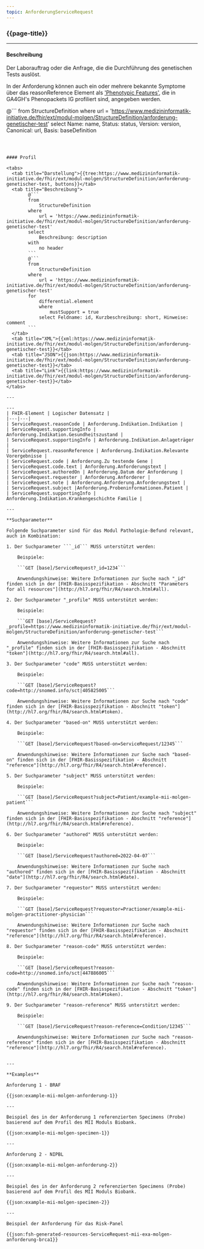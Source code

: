 ```yaml
---
topic: AnforderungServiceRequest
---
```


### {{page-title}}

---

#### Beschreibung

Der Laborauftrag oder die Anfrage, die die Durchführung des genetischen Tests auslöst.

In der Anforderung können auch ein oder mehrere bekannte Symptome über das reasonReference Element als ['Phenotypic Features'](https://build.fhir.org/ig/HL7/phenomics-exchange-ig/branches/v0.1.0/StructureDefinition-PhenotypicFeature.html), die in GA4GH's Phenopackets IG profiliert sind, angegeben werden.


@```
from 
    StructureDefinition 
where 
    url = 'https://www.medizininformatik-initiative.de/fhir/ext/modul-molgen/StructureDefinition/anforderung-genetischer-test' 
select 
    Name: name, Status: status, Version: version, Canonical: url, Basis: baseDefinition
```



#### Profil

<tabs>
  <tab title="Darstellung">{{tree:https://www.medizininformatik-initiative.de/fhir/ext/modul-molgen/StructureDefinition/anforderung-genetischer-test, buttons}}</tab>
  <tab title="Beschreibung">
        @```
        from
            StructureDefinition
        where
            url = 'https://www.medizininformatik-initiative.de/fhir/ext/modul-molgen/StructureDefinition/anforderung-genetischer-test'
        select
            Beschreibung: description
        with
            no header
        ```
        @```
        from
            StructureDefinition
        where
            url = 'https://www.medizininformatik-initiative.de/fhir/ext/modul-molgen/StructureDefinition/anforderung-genetischer-test'
        for
            differential.element
            where
                mustSupport = true
            select Feldname: id, Kurzbeschreibung: short, Hinweise: comment
        ```
  </tab>
  <tab title="XML">{{xml:https://www.medizininformatik-initiative.de/fhir/ext/modul-molgen/StructureDefinition/anforderung-genetischer-test}}</tab>
  <tab title="JSON">{{json:https://www.medizininformatik-initiative.de/fhir/ext/modul-molgen/StructureDefinition/anforderung-genetischer-test}}</tab>
  <tab title="Link">{{link:https://www.medizininformatik-initiative.de/fhir/ext/modul-molgen/StructureDefinition/anforderung-genetischer-test}}</tab>
</tabs>

---

---
| FHIR-Element | Logischer Datensatz |
|---|---|
| ServiceRequest.reasonCode | Anforderung.Indikation.Indikation |
| ServiceRequest.supportingInfo | Anforderung.Indikation.Gesundheitszustand | 
| ServiceRequest.supportingInfo | Anforderung.Indikation.Anlageträger |
| ServiceRequest.reasonReference | Anforderung.Indikation.Relevante Vorergebnisse |
| ServiceRequest.code | Anforderung.Zu testende Gene |
| ServiceRequest.code.text | Anforderung.Anforderungstext |
| ServiceRequest.authoredOn | Anforderung.Datum der Anforderung |
| ServiceRequest.requester | Anforderung.Anforderer |
| ServiceRequest.note | Anforderung.Anforderung.Anforderungstext |
| ServiceRequest.subject |Anforderung.Probeninformationen.Patient |
| ServiceRequest.supportingInfo | Anforderung.Indikation.Krankengeschichte Familie |

--- 

**Suchparameter**

Folgende Suchparameter sind für das Modul Pathologie-Befund relevant, auch in Kombination:

1. Der Suchparameter ```_id``` MUSS unterstützt werden:

    Beispiele: 

    ```GET [base]/ServiceRequest?_id=1234```
    
    Anwendungshinweise: Weitere Informationen zur Suche nach "_id" finden sich in der [FHIR-Basisspezifikation - Abschnitt "Parameters for all resources"](http://hl7.org/fhir/R4/search.html#all).

2. Der Suchparameter "_profile" MUSS unterstützt werden:

    Beispiele:
    
    ```GET [base]/ServiceRequest?_profile=https://www.medizininformatik-initiative.de/fhir/ext/modul-molgen/StructureDefinition/anforderung-genetischer-test```
    
    Anwendungshinweise: Weitere Informationen zur Suche nach "_profile" finden sich in der [FHIR-Basisspezifikation - Abschnitt "token"](http://hl7.org/fhir/R4/search.html#all). 

3. Der Suchparameter "code" MUSS unterstützt werden:

    Beispiele:

    ```GET [base]/ServiceRequest?code=http://snomed.info/sct|405825005```
    
    Anwendungshinweise: Weitere Informationen zur Suche nach "code" finden sich in der [FHIR-Basisspezifikation - Abschnitt "token"](http://hl7.org/fhir/R4/search.html#token).

4. Der Suchparameter "based-on" MUSS unterstützt werden:

    Beispiele:

    ```GET [base]/ServiceRequest?based-on=ServiceRequest/12345```

    Anwendungshinweise: Weitere Informationen zur Suche nach "based-on" finden sich in der [FHIR-Basisspezifikation - Abschnitt "reference"](http://hl7.org/fhir/R4/search.html#reference).

5. Der Suchparameter "subject" MUSS unterstützt werden:

    Beispiele:

    ```GET [base]/ServiceRequest?subject=Patient/example-mii-molgen-patient```

    Anwendungshinweise: Weitere Informationen zur Suche nach "subject" finden sich in der [FHIR-Basisspezifikation - Abschnitt "reference"](http://hl7.org/fhir/R4/search.html#reference).

6. Der Suchparameter "authored" MUSS unterstützt werden:

    Beispiele:

    ```GET [base]/ServiceRequest?authored=2022-04-07```

    Anwendungshinweise: Weitere Informationen zur Suche nach "authored" finden sich in der [FHIR-Basisspezifikation - Abschnitt "date"](http://hl7.org/fhir/R4/search.html#date).

7. Der Suchparameter "requestor" MUSS unterstützt werden:

    Beispiele:

    ```GET [base]/ServiceRequest?requestor=Practioner/example-mii-molgen-practitioner-physician```

    Anwendungshinweise: Weitere Informationen zur Suche nach "requestor" finden sich in der [FHIR-Basisspezifikation - Abschnitt "reference"](http://hl7.org/fhir/R4/search.html#reference).

8. Der Suchparameter "reason-code" MUSS unterstützt werden:

    Beispiele:

    ```GET [base]/ServiceRequest?reason-code=http://snomed.info/sct|447886005```

    Anwendungshinweise: Weitere Informationen zur Suche nach "reason-code" finden sich in der [FHIR-Basisspezifikation - Abschnitt "token"](http://hl7.org/fhir/R4/search.html#token).

9. Der Suchparameter "reason-reference" MUSS unterstützt werden:

    Beispiele:

    ```GET [base]/ServiceRequest?reason-reference=Condition/12345```

    Anwendungshinweise: Weitere Informationen zur Suche nach "reason-reference" finden sich in der [FHIR-Basisspezifikation - Abschnitt "reference"](http://hl7.org/fhir/R4/search.html#reference).


---

**Examples**

Anforderung 1 - BRAF

{{json:example-mii-molgen-anforderung-1}} 

---

Beispiel des in der Anforderung 1 referenzierten Specimens (Probe) basierend auf dem Profil des MII Moduls Biobank.

{{json:example-mii-molgen-specimen-1}}

---

Anforderung 2 - NIPBL

{{json:example-mii-molgen-anforderung-2}} 

---

Beispiel des in der Anforderung 2 referenzierten Specimens (Probe) basierend auf dem Profil des MII Moduls Biobank.

{{json:example-mii-molgen-specimen-2}}

---

Beispiel der Anforderung für das Risk-Panel

{{json:fsh-generated-resources-ServiceRequest-mii-exa-molgen-anforderung-brca1}}